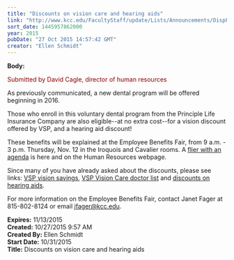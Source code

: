 ```yaml
---
title: "Discounts on vision care and hearing aids"
link: "http://www.kcc.edu/FacultyStaff/update/Lists/Announcements/DispForm.aspx?ID=2063"
sort_date: 1445957862000
year: 2015
pubDate: "27 Oct 2015 14:57:42 GMT"
creator: "Ellen Schmidt"
---
```


<div><b>Body:</b> <div class="ExternalClass7D2425B4551E4ADAB37539123D3B9D4E"><p style="color:darkred">​<span>Submitted by David Cagle, director of human resources</span></p>
<p>As previously communicated, a new dental program will be offered beginning in 2016.</p>
<p>Those who enroll in this voluntary dental program from the Principle Life Insurance Company are also eligible--at no extra cost--for a vision discount offered by VSP, and a hearing aid discount!  </p>
<p>These benefits will be explained at the Employee Benefits Fair, from 9 a.m. - 3 p.m. Thursday, Nov. 12 in the Iroquois and Cavalier rooms. A <a href="/FacultyStaff/departments/hr/Documents/2015%20Employee%20Benefits%20Fair%20Agenda.pdf">flier with an agenda</a> is here and on the Human Resources webpage.</p>
<p>Since many of you have already asked about the discounts, please see links: <a href="/FacultyStaff/departments/hr/Documents/VSP-Vision-Savings-pass2016.pdf">VSP vision savings</a>, <a href="/FacultyStaff/departments/hr/Documents/VSP-Vision-Care-Doctor-List2016.pdf">VSP Vision Care doctor list</a> and <a href="/FacultyStaff/departments/hr/Documents/Hearing-Aids-Discount2016.pdf">discounts on hearing aids</a>.</p>
<p>For more information on the Employee Benefits Fair, contact Janet Fager at 815-802-8124 or email <a href="mailto:jfager@kcc.edu">jfager@kcc.edu</a>.<br /></p></div></div>
<div><b>Expires:</b> 11/13/2015</div>
<div><b>Created:</b> 10/27/2015 9:57 AM</div>
<div><b>Created By:</b> Ellen Schmidt</div>
<div><b>Start Date:</b> 10/31/2015</div>
<div><b>Title:</b> Discounts on vision care and hearing aids</div>
